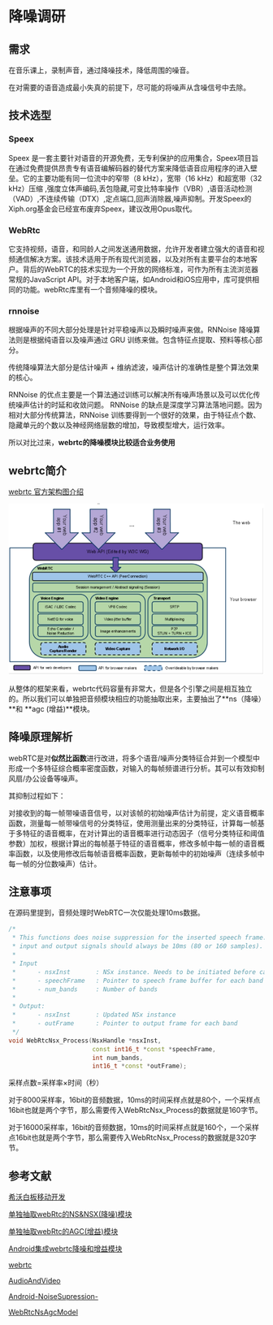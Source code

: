 # 降噪调研

## 需求

在音乐课上，录制声音，通过降噪技术，降低周围的噪音。

在对需要的语音造成最小失真的前提下，尽可能的将噪声从含噪信号中去除。



## 技术选型

### Speex

Speex 是一套主要针对语音的开源免费，无专利保护的应用集合，Speex项目旨在通过免费提供昂贵专有语音编解码器的替代方案来降低语音应用程序的进入壁垒。它的主要功能有同一位流中的窄带（8 kHz），宽带（16 kHz）和超宽带（32 kHz）压缩 ,强度立体声编码,丢包隐藏,可变比特率操作（VBR）,语音活动检测（VAD）,不连续传输（DTX）,定点端口,回声消除器,噪声抑制。开发Speex的Xiph.org基金会已经宣布废弃Speex，建议改用Opus取代。

### WebRtc

它支持视频，语音，和同龄人之间发送通用数据，允许开发者建立强大的语音和视频通信解决方案。该技术适用于所有现代浏览器，以及对所有主要平台的本地客户。背后的WebRTC的技术实现为一个开放的网络标准，可作为所有主流浏览器常规的JavaScript API。对于本地客户端，如Android和iOS应用中，库可提供相同的功能。webRtc库里有一个音频降噪的模块。

### rnnoise

根据噪声的不同大部分处理是针对平稳噪声以及瞬时噪声来做。RNNoise 降噪算法则是根据纯语音以及噪声通过 GRU 训练来做。包含特征点提取、预料等核心部分。





传统降噪算法大部分是估计噪声 + 维纳滤波，噪声估计的准确性是整个算法效果的核心。

RNNoise 的优点主要是一个算法通过训练可以解决所有噪声场景以及可以优化传统噪声估计的时延和收敛问题。
RNNoise 的缺点是深度学习算法落地问题。因为相对大部分传统算法，RNNoise 训练要得到一个很好的效果，由于特征点个数、隐藏单元的个数以及神经网络层数的增加，导致模型增大，运行效率。

所以对比过来，**webrtc的降噪模块比较适合业务使用**


## webrtc简介

[webrtc 官方架构图介绍](https://webrtc.github.io/webrtc-org/architecture/)

<img src=".\assets\webrtc_architecture.png" style="zoom: 80%;" />



从整体的框架来看，webrtc代码容量有非常大，但是各个引擎之间是相互独立的。所以我们可以单独把音频模块相应的功能抽取出来，主要抽出了**ns（降噪）**和 **agc (增益)**模块。





## 降噪原理解析

webRTC是对**似然比函数**进行改进，将多个语音/噪声分类特征合并到一个模型中形成一个多特征综合概率密度函数，对输入的每帧频谱进行分析。其可以有效抑制风扇/办公设备等噪声。



其抑制过程如下：

对接收到的每一帧带噪语音信号，以对该帧的初始噪声估计为前提，定义语音概率函数，测量每一帧带噪信号的分类特征，使用测量出来的分类特征，计算每一帧基于多特征的语音概率，在对计算出的语音概率进行动态因子（信号分类特征和阈值参数）加权，根据计算出的每帧基于特征的语音概率，修改多帧中每一帧的语音概率函数，以及使用修改后每帧语音概率函数，更新每帧中的初始噪声（连续多帧中每一帧的分位数噪声）估计。




## 注意事项

在源码里提到，音频处理时WebRTC一次仅能处理10ms数据。

```cpp
/*
 * This functions does noise suppression for the inserted speech frame. The
 * input and output signals should always be 10ms (80 or 160 samples).
 *
 * Input
 *      - nsxInst       : NSx instance. Needs to be initiated before call.
 *      - speechFrame   : Pointer to speech frame buffer for each band
 *      - num_bands     : Number of bands
 *
 * Output:
 *      - nsxInst       : Updated NSx instance
 *      - outFrame      : Pointer to output frame for each band
 */
void WebRtcNsx_Process(NsxHandle *nsxInst,
                       const int16_t *const *speechFrame,
                       int num_bands,
                       int16_t *const *outFrame);
```

采样点数=采样率×时间（秒）

对于8000采样率，16bit的音频数据，10ms的时间采样点就是80个，一个采样点16bit也就是两个字节，那么需要传入WebRtcNsx_Process的数据就是160字节。

对于16000采样率，16bit的音频数据，10ms的时间采样点就是160个，一个采样点16bit也就是两个字节，那么需要传入WebRtcNsx_Process的数据就是320字节。





## 参考文献

[希沃白板移动开发](https://juejin.cn/user/2137106337501533/posts)

[单独抽取webRtc的NS&NSX(降噪)模块](https://www.jianshu.com/p/72ae0ca2c0a7)

[单独抽取webRtc的AGC(增益)模块](https://www.jianshu.com/p/e105a373d6d9)

[Android集成webrtc降噪和增益模块](https://blog.csdn.net/qq_38366777/article/details/107877262)



[webrtc](https://webrtc.googlesource.com/src/+/refs/heads/master/modules/audio_processing/ns/)

[AudioAndVideo](https://github.com/guoxiucai/AudioAndVideo)

[Android-NoiseSupression-](https://github.com/adzcsx2/Android-NoiseSupression-)

[WebRtcNsAgcModel](https://github.com/inodevip/WebRtcNsAgcModel)

